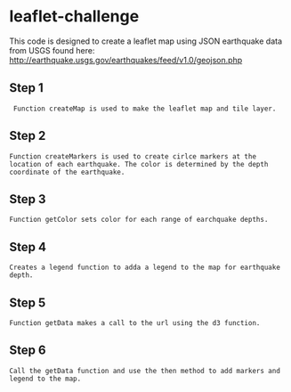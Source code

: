 # leaflet-challenge
    
This code is designed to create a leaflet map using JSON earthquake data from USGS found here: 
    http://earthquake.usgs.gov/earthquakes/feed/v1.0/geojson.php

## Step 1

     Function createMap is used to make the leaflet map and tile layer.

## Step 2

    Function createMarkers is used to create cirlce markers at the location of each earthquake. The color is determined by the depth coordinate of the earthquake. 

## Step 3 
    
    Function getColor sets color for each range of earchquake depths.

## Step 4 

    Creates a legend function to adda a legend to the map for earthquake depth.

## Step 5 
    
    Function getData makes a call to the url using the d3 function.

## Step 6
    
    Call the getData function and use the then method to add markers and legend to the map. 
